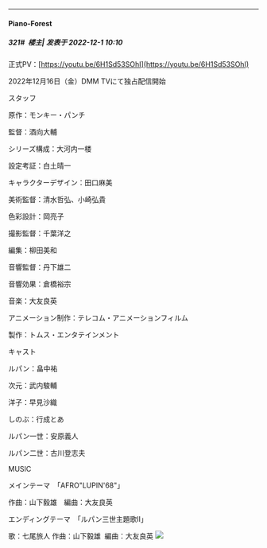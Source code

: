 

*****

####  Piano-Forest  
##### 321#         楼主| 发表于 2022-12-1 10:10

正式PV：[https://youtu.be/6H1Sd53SOhI](https://youtu.be/6H1Sd53SOhI)

2022年12月16日（金）DMM TVにて独占配信開始

スタッフ

原作：モンキー・パンチ　

監督：酒向大輔 

シリーズ構成：大河内一楼

設定考証：白土晴一

キャラクターデザイン：田口麻美

美術監督：清水哲弘、小崎弘貴

色彩設計：岡亮子

撮影監督：千葉洋之

編集：柳田美和

音響監督：丹下雄二

音響効果：倉橋裕宗

音楽：大友良英

アニメーション制作：テレコム・アニメーションフィルム

製作：トムス・エンタテインメント

キャスト

ルパン：畠中祐

次元：武内駿輔

洋子：早見沙織

しのぶ：行成とあ

ルパン一世：安原義人

ルパン二世：古川登志夫

MUSIC

メインテーマ　「AFRO"LUPIN'68"」 

作曲：山下毅雄　編曲：大友良英

エンディングテーマ　「ルパン三世主題歌Ⅱ」

歌：七尾旅人 作曲：山下毅雄  編曲：大友良英
<img src="https://p.sda1.dev/8/290136f9c1ea7c52d670284f8338def3/20221201_100828.jpg" referrerpolicy="no-referrer">

